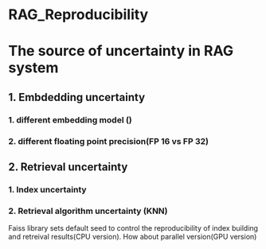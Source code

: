 # RAG_Reproducibility

# The source of uncertainty in RAG system
## 1. Embdedding uncertainty
### 1. different embedding model ()
### 2. different floating point precision(FP 16 vs FP 32)

## 2. Retrieval uncertainty
### 1. Index uncertainty
### 2. Retrieval algorithm uncertainty (KNN)
Faiss library sets default seed to control the reproducibility of index building and retreival results(CPU version). How about parallel version(GPU version)

